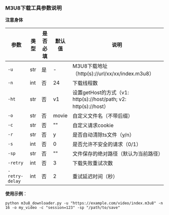 ### **M3U8下载工具参数说明**

**注意身体**

| 参数 | 类型 | 是否必填 | 默认值 | 说明 |
| --- | --- | --- | --- | --- |
| `-u` | str | 是 | \- | M3U8下载地址（http(s)://url/xx/xx/index.m3u8） |
| `-n` | int | 否 | 24 | 下载线程数 |
| `-ht` | str | 否 | v1 | 设置getHost的方式（v1: http(s)://host/path; v2: http(s)://host） |
| `-o` | str | 否 | movie | 自定义文件名（不带后缀） |
| `-c` | str | 否 | "" | 自定义请求cookie |
| `-r` | str | 否 | y | 是否自动清除ts文件（y/n） |
| `-s` | int | 否 | 0 | 是否允许不安全的请求（0/1） |
| `-sp` | str | 否 | "" | 文件保存的绝对路径（默认为当前路径） |
| `-retry` | int | 否 | 3 | 下载失败重试次数 |
| `-retry-delay` | int | 否 | 2 | 重试延迟时间（秒） |

**使用示例**：

`python m3u8_downloader.py -u "https://example.com/video/index.m3u8" -n 16 -o my_video -c "session=123" -sp "/path/to/save" `
